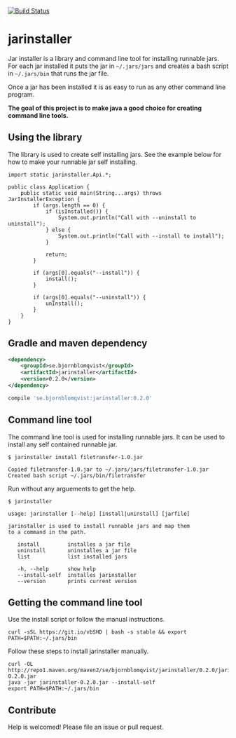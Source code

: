 [![Build Status](https://travis-ci.org/bjornblomqvist/jarInstaller.svg?branch=master)](https://travis-ci.org/bjornblomqvist/jarInstaller)

# jarinstaller

Jar installer is a library and command line tool for installing runnable jars.
For each jar installed it puts the jar in  `~/.jars/jars` and creates a bash
script in `~/.jars/bin` that runs the jar file.

Once a jar has been installed it is as easy to run as any other command line
program.

**The goal of this project is to make java a good choice for creating command
line tools.**

## Using the library

The library is used to create self installing jars. See the example below for
how to make your runnable jar self installing.

    import static jarinstaller.Api.*;

    public class Application {
        public static void main(String...args) throws JarInstallerException {
            if (args.length == 0) {
                if (isInstalled()) {
                    System.out.println("Call with --uninstall to uninstall");
                } else {
                    System.out.println("Call with --install to install");
                }

                return;
            }

            if (args[0].equals("--install")) {
                install();
            }

            if (args[0].equals("--uninstall")) {
                unInstall();
            }
        }
    }

## Gradle and maven dependency

```xml
<dependency>
    <groupId>se.bjornblomqvist</groupId>
    <artifactId>jarinstaller</artifactId>
    <version>0.2.0</version>
</dependency>
```

```groovy
compile 'se.bjornblomqvist:jarinstaller:0.2.0'
```

## Command line tool

The command line tool is used for installing runnable jars. It can be used to install
any self contained runnable jar.

    $ jarinstaller install filetransfer-1.0.jar

    Copied filetransfer-1.0.jar to ~/.jars/jars/filetransfer-1.0.jar
    Created bash script ~/.jars/bin/filetransfer
 
 Run without any arguements to get the help.

    $ jarinstaller

    usage: jarinstaller [--help] [install|uninstall] [jarfile]

    jarinstaller is used to install runnable jars and map them
    to a command in the path.

       install         installes a jar file
       uninstall       uninstalles a jar file
       list            list installed jars

       -h, --help      show help
       --install-self  installes jarinstaller
       --version       prints current version

## Getting the command line tool

Use the install script or follow the manual instructions.

    curl -sSL https://git.io/vbSHD | bash -s stable && export PATH=$PATH:~/.jars/bin

Follow these steps to install jarinstaller manually.

    curl -OL http://repo1.maven.org/maven2/se/bjornblomqvist/jarinstaller/0.2.0/jarinstaller-0.2.0.jar
    java -jar jarinstaller-0.2.0.jar --install-self
    export PATH=$PATH:~/.jars/bin

## Contribute

Help is welcomed! Please file an issue or pull request.


